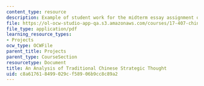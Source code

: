```yaml
---
content_type: resource
description: Example of student work for the midterm essay assignment of the course.
file: https://ol-ocw-studio-app-qa.s3.amazonaws.com/courses/17-407-chinese-foreign-policy-international-relations-and-strategy-spring-2009/c8a617618499029cf58906b9cc8c89a2_MIT17_407S09_midterm1.pdf
file_type: application/pdf
learning_resource_types:
- Projects
ocw_type: OCWFile
parent_title: Projects
parent_type: CourseSection
resourcetype: Document
title: An Analysis of Traditional Chinese Strategic Thought
uid: c8a61761-8499-029c-f589-06b9cc8c89a2
---
```

